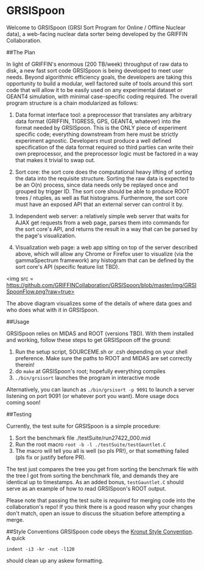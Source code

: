 GRSISpoon
=========

Welcome to GRSISpoon (GRSI Sort Program for Online / Offline Nuclear data), a web-facing nuclear data sorter being developed by the GRIFFIN Collaboration.

##The Plan

In light of GRIFFIN's enormous (200 TB/week) throughput of raw data to disk, a new fast sort code GRSISpoon is being developed to meet user needs.  Beyond algorithmic efficiency goals, the developers are taking this opportunity to build a modular, well factored suite of tools around this sort code that will allow it to be easily used on any experimental dataset or GEANT4 simulation, with minimal case-specific coding required.  The overall program structure is a chain modularized as follows:

1.  Data format interface tool: a preprocessor that translates any arbitrary data format (GRIFFIN, TIGRESS, GPS, GEANT4, whatever) into the format needed by GRSISpoon.  This is the ONLY piece of experiment specific code; everything downstream from here must be strictly experiment agnostic.  Developers must produce a well defined specification of the data format required so third parties can write their own preprocessor, and the preprocessor logic must be factored in a way that makes it trivial to swap out.

2.  Sort core: the sort core does the computational heavy lifting of sorting the data into the requisite structure.  Sorting the raw data is expected to be an O(n) process, since data needs only be replayed once and grouped by trigger ID.  The sort core should be able to produce ROOT trees / ntuples, as well as flat histograms.  Furthermore, the sort core must have an exposed API that an external server can control it by.

3.  Independent web server: a relatively simple web server that waits for AJAX get requests from a web page, parses them into commands for the sort core's API, and returns the result in a way that can be parsed by the page's visualization.  

4.  Visualization web page: a web app sitting on top of the server described above, which will allow any Chrome or Firefox user to visualize (via the gammaSpectrum framework) any histogram that can be defined by the sort core's API (specific feature list TBD).

<img src = https://github.com/GRIFFINCollaboration/GRSISpoon/blob/master/img/GRSISpoonFlow.png?raw=true></img>

The above diagram visualizes some of the details of where data goes and who does what with it in GRSISpoon.

##Usage

GRSISpoon relies on MIDAS and ROOT (versions TBD).  With them installed and working, follow these steps to get GRSISpoon off the ground:

1. Run the setup script, SOURCEME.sh or .csh depending on your shell preference.  Make sure the paths to ROOT and MIDAS are set correctly therein!
2. do `make` at GRSISpoon's root; hopefully everything compiles
3. `./bin/grsisort` launches the program in interactive mode

Alternatively, you can launch as `./bin/grsisort -p 9091` to launch a server listening on port 9091 (or whatever port you want).  More usage docs coming soon!

##Testing

Currently, the test suite for GRSISpoon is a simple procedure:

1.  Sort the benchmark file ./testSuite/run27422_000.mid
2.  Run the root macro `root -b -l ./testSuite/testGauntlet.C`
3.  The macro will tell you all is well (so pls PR!), or that something failed (pls fix or justify before PR).

The test just compares the tree you get from sorting the benchmark file with the tree I got from sorting the benchmark file, and demands they are identical up to timestamps.  As an added bonus, `testGauntlet.C` should serve as an example of how to read GRSISpoon's ROOT output.

Please note that passing the test suite is *required* for merging code into the collaboration's repo!  If you think there is a good reason why your changes don't match, open an issue to discuss the situation before attempting a merge.

##Style Conventions
GRSISpoon code obeys the [Kronut Style Convention](http://root.cern.ch/drupal/content/c-coding-conventions).  A quick

    indent -i3 -kr -nut -l120 
    
should clean up any askew formatting.
